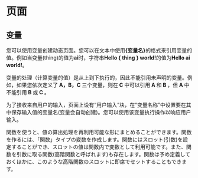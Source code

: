 # 页面

## 变量
您可以使用变量创建动态页面。您可以在文本中使用<b>{变量名}</b>的格式来引用变量的值。例如当变量(thing)的值为<b>ai</b>时，字符串<b>Hello { thing } world!</b>的值为<b>Hello ai world!</b>。

变量的处理（计算变量的值）是从上到下执行的，因此不能引用未声明的变量。例如，如果您依次定义了<b> A，B，C </b>三个变量，则在<b> C </b>中可以引用<b> A </b>和<b> B </b>，但<b> A </b>中不能引用<b> B </b>或<b> C </b>。

为了接收来自用户的输入，页面上设有“用户输入”块，在“变量名称”中设置要在其中保存输入值的变量名(变量会自动创建)。您可以使用该变量执行操作以响应用户输入。

関数を使うと、値の算出処理を再利用可能な形にまとめることができます。関数を作るには、「関数」タイプの変数を作成します。関数にはスロット(引数)を設定することができ、スロットの値は関数内で変数として利用可能です。また、関数を引数に取る関数(高階関数と呼ばれます)も存在します。関数は予め定義しておくほかに、このような高階関数のスロットに即席でセットすることもできます。
